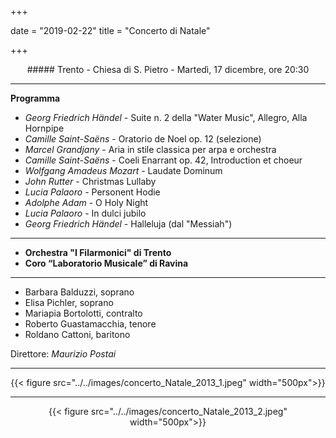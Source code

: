 ﻿+++

date = "2019-02-22"
title = "Concerto di Natale"

+++

<center>
##### Trento - Chiesa di S. Pietro - Martedì, 17 dicembre, ore 20:30
</center>

---

**Programma**

* *Georg Friedrich Händel* - Suite n. 2 della "Water Music", Allegro, Alla Hornpipe
* *Camille Saint-Saëns* - Oratorio de Noel op. 12 (selezione)
* *Marcel Grandjany* - Aria in stile classica per arpa e orchestra
* *Camille Saint-Saëns* - Coeli Enarrant op. 42, Introduction et choeur
* *Wolfgang Amadeus Mozart* - Laudate Dominum
* *John Rutter* - Christmas Lullaby
* *Lucia Palaoro* - Personent Hodie
* *Adolphe Adam* - O Holy Night
* *Lucia Palaoro* - In dulci jubilo
* *Georg Friedrich Händel* - Halleluja (dal "Messiah")
---

* **Orchestra "I Filarmonici" di Trento**
* **Coro “Laboratorio Musicale” di Ravina**
---

* Barbara Balduzzi, soprano
* Elisa Pichler, soprano
* Mariapia Bortolotti, contralto
* Roberto Guastamacchia, tenore
* Roldano Cattoni, baritono

Direttore: *Maurizio Postai*

---

<center>

{{< figure src="../../images/concerto_Natale_2013_1.jpeg" width="500px">}}

---

{{< figure src="../../images/concerto_Natale_2013_2.jpeg" width="500px">}}

</center>